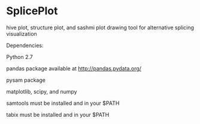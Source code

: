 SplicePlot
=========

hive plot, structure plot, and sashmi plot drawing tool for alternative splicing visualization

Dependencies:

Python 2.7

pandas package available at http://pandas.pydata.org/

pysam package

matplotlib, scipy, and numpy

samtools must be installed and in your $PATH

tabix must be installed and in your $PATH
